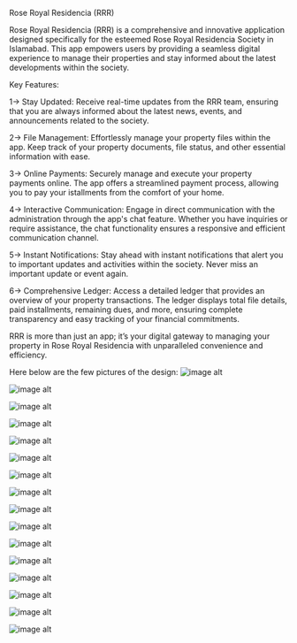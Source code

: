 Rose Royal Residencia (RRR)

Rose Royal Residencia (RRR) is a comprehensive and innovative application designed specifically for the esteemed Rose Royal Residencia Society in Islamabad. This app empowers users by providing a seamless digital experience to manage their properties and stay informed about the latest developments within the society.

Key Features:

1-> Stay Updated: Receive real-time updates from the RRR team, ensuring that you are always informed about the latest news, events, and announcements related to the society.

2-> File Management: Effortlessly manage your property files within the app. Keep track of your property documents, file status, and other essential information with ease.

3-> Online Payments: Securely manage and execute your property payments online. The app offers a streamlined payment process, allowing you to pay your istallments from the comfort of your home.

4-> Interactive Communication: Engage in direct communication with the administration through the app's chat feature. Whether you have inquiries or require assistance, the chat functionality ensures a responsive and efficient communication channel.

5-> Instant Notifications: Stay ahead with instant notifications that alert you to important updates and activities within the society. Never miss an important update or event again.

6-> Comprehensive Ledger: Access a detailed ledger that provides an overview of your property transactions. The ledger displays total file details, paid installments, remaining dues, and more, ensuring complete transparency and easy tracking of your financial commitments.


RRR is more than just an app; it’s your digital gateway to managing your property in Rose Royal Residencia with unparalleled convenience and efficiency.

Here below are the few pictures of the design:
![image alt](https://github.com/hamzaabbasii/rose_royal_residencia/blob/2d1d6c5099c8c47af7c9824326c10a544fc5fb75/splash%20screen.png)

![image alt](https://github.com/hamzaabbasii/rose_royal_residencia/blob/c61a13b629627e48b373e5d050e7aa6b06ac8b16/home%20screen%20(1).png)

![image alt](https://github.com/hamzaabbasii/rose_royal_residencia/blob/c61a13b629627e48b373e5d050e7aa6b06ac8b16/home%20screen%20(1).png)

![image alt](https://github.com/hamzaabbasii/rose_royal_residencia/blob/c61a13b629627e48b373e5d050e7aa6b06ac8b16/home%20screen%20(1).png)

![image alt](https://github.com/hamzaabbasii/rose_royal_residencia/blob/c61a13b629627e48b373e5d050e7aa6b06ac8b16/home%20screen%20(1).png)

![image alt](https://github.com/hamzaabbasii/rose_royal_residencia/blob/c61a13b629627e48b373e5d050e7aa6b06ac8b16/home%20screen%20(1).png)

![image alt](https://github.com/hamzaabbasii/rose_royal_residencia/blob/c61a13b629627e48b373e5d050e7aa6b06ac8b16/home%20screen%20(1).png)

![image alt](https://github.com/hamzaabbasii/rose_royal_residencia/blob/c61a13b629627e48b373e5d050e7aa6b06ac8b16/home%20screen%20(1).png)

![image alt](https://github.com/hamzaabbasii/rose_royal_residencia/blob/c61a13b629627e48b373e5d050e7aa6b06ac8b16/home%20screen%20(1).png)

![image alt](https://github.com/hamzaabbasii/rose_royal_residencia/blob/c61a13b629627e48b373e5d050e7aa6b06ac8b16/home%20screen%20(1).png)

![image alt](https://github.com/hamzaabbasii/rose_royal_residencia/blob/c61a13b629627e48b373e5d050e7aa6b06ac8b16/home%20screen%20(1).png)

![image alt](https://github.com/hamzaabbasii/rose_royal_residencia/blob/c61a13b629627e48b373e5d050e7aa6b06ac8b16/home%20screen%20(1).png)

![image alt](https://github.com/hamzaabbasii/rose_royal_residencia/blob/c61a13b629627e48b373e5d050e7aa6b06ac8b16/home%20screen%20(1).png)

![image alt](https://github.com/hamzaabbasii/rose_royal_residencia/blob/c61a13b629627e48b373e5d050e7aa6b06ac8b16/home%20screen%20(1).png)

![image alt](https://github.com/hamzaabbasii/rose_royal_residencia/blob/c61a13b629627e48b373e5d050e7aa6b06ac8b16/home%20screen%20(1).png)

![image alt](https://github.com/hamzaabbasii/rose_royal_residencia/blob/c61a13b629627e48b373e5d050e7aa6b06ac8b16/home%20screen%20(1).png)

